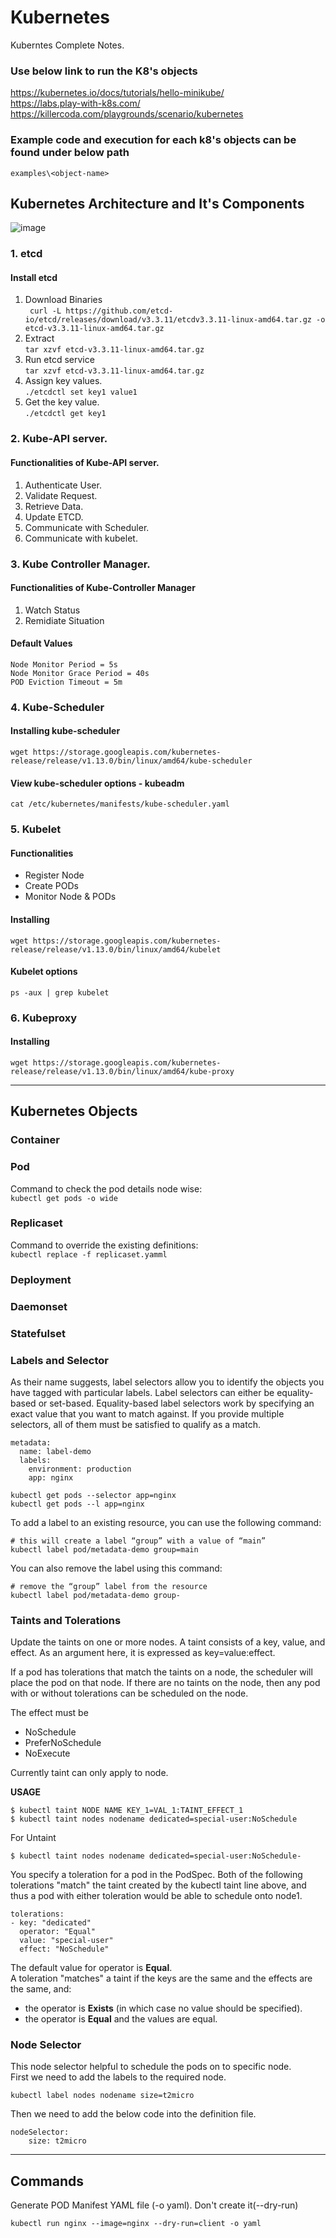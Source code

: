 # Kubernetes
Kuberntes Complete Notes. 

### Use below link to run the K8's objects  
https://kubernetes.io/docs/tutorials/hello-minikube/  
https://labs.play-with-k8s.com/  
https://killercoda.com/playgrounds/scenario/kubernetes  

### Example code and execution for each k8's objects can be found under below path  
```examples\<object-name>```

## Kubernetes Architecture and It's Components
![image](https://user-images.githubusercontent.com/115966808/227559209-95505f77-2017-4266-8d47-14bb273e490b.png)
### 1. etcd
#### Install etcd
1. Download Binaries   
``` curl -L https://github.com/etcd-io/etcd/releases/download/v3.3.11/etcdv3.3.11-linux-amd64.tar.gz -o etcd-v3.3.11-linux-amd64.tar.gz``` 
2. Extract  
```tar xzvf etcd-v3.3.11-linux-amd64.tar.gz``` 
3. Run etcd service  
```tar xzvf etcd-v3.3.11-linux-amd64.tar.gz```
4. Assign key values.  
```./etcdctl set key1 value1```
5. Get the key value.  
```./etcdctl get key1``` 
### 2. Kube-API server. 
#### Functionalities of Kube-API server.  
1. Authenticate User.  
2. Validate Request.  
3. Retrieve Data. 
4. Update ETCD. 
5. Communicate with Scheduler. 
6. Communicate with kubelet.  
### 3. Kube Controller Manager.  
#### Functionalities of Kube-Controller Manager  
1. Watch Status  
2. Remidiate Situation   
#### Default Values  
```
Node Monitor Period = 5s
Node Monitor Grace Period = 40s
POD Eviction Timeout = 5m
```
### 4. Kube-Scheduler  
#### Installing kube-scheduler   
```wget https://storage.googleapis.com/kubernetes-release/release/v1.13.0/bin/linux/amd64/kube-scheduler```  
#### View kube-scheduler options - kubeadm   
```cat /etc/kubernetes/manifests/kube-scheduler.yaml```  

### 5. Kubelet  
#### Functionalities  
* Register Node  
* Create PODs  
* Monitor Node & PODs  
#### Installing  
```wget https://storage.googleapis.com/kubernetes-release/release/v1.13.0/bin/linux/amd64/kubelet```
#### Kubelet options  
```ps -aux | grep kubelet``` 
### 6. Kubeproxy  
 #### Installing  
```wget https://storage.googleapis.com/kubernetes-release/release/v1.13.0/bin/linux/amd64/kube-proxy``` 

***

## Kubernetes Objects 
### Container
### Pod  
Command to check the pod details node wise:  
```kubectl get pods -o wide```  

### Replicaset  
Command to override the existing definitions:  
```kubectl replace -f replicaset.yamml```  

### Deployment
### Daemonset
### Statefulset
### Labels and Selector 
As their name suggests, label selectors allow you to identify the objects you have tagged with particular labels. Label selectors can either be equality-based or set-based. Equality-based label selectors work by specifying an exact value that you want to match against. If you provide multiple selectors, all of them must be satisfied to qualify as a match.   
```
metadata:
  name: label-demo
  labels:
    environment: production
    app: nginx
```
```
kubectl get pods --selector app=nginx  
kubectl get pods --l app=nginx  
```
To add a label to an existing resource, you can use the following command:  
```
# this will create a label “group” with a value of “main”  
kubectl label pod/metadata-demo group=main  
```
You can also remove the label using this command:
```
# remove the “group” label from the resource  
kubectl label pod/metadata-demo group-  
```
### Taints and Tolerations
Update the taints on one or more nodes.
A taint consists of a key, value, and effect. As an argument here, it is expressed as key=value:effect.  

If a pod has tolerations that match the taints on a node, the scheduler will place the pod on that node. If there are no taints on the node, then any pod with or without tolerations can be scheduled on the node.  

The effect must be 
* NoSchedule
* PreferNoSchedule
* NoExecute  

Currently taint can only apply to node.  

**USAGE**  
```
$ kubectl taint NODE NAME KEY_1=VAL_1:TAINT_EFFECT_1
$ kubectl taint nodes nodename dedicated=special-user:NoSchedule
```
For Untaint  
```
$ kubectl taint nodes nodename dedicated=special-user:NoSchedule-
```
You specify a toleration for a pod in the PodSpec. Both of the following tolerations "match" the taint created by the kubectl taint line above, and thus a pod with either toleration would be able to schedule onto node1.  
```
tolerations:
- key: "dedicated"
  operator: "Equal"
  value: "special-user"
  effect: "NoSchedule"
```
The default value for operator is **Equal**.  
A toleration "matches" a taint if the keys are the same and the effects are the same, and:  
* the operator is **Exists** (in which case no value should be specified). 
* the operator is **Equal** and the values are equal.  

### Node Selector  
This node selector helpful to schedule the pods on to specific node.  
First we need to add the labels to the required node.  
```
kubectl label nodes nodename size=t2micro
```
Then we need to add the below code into the definition file.   
```
nodeSelector:
    size: t2micro
```

***

## Commands  
 Generate POD Manifest YAML file (-o yaml). Don't create it(--dry-run)  

```kubectl run nginx --image=nginx --dry-run=client -o yaml``` 
 
